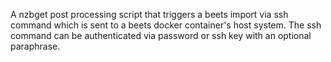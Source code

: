 A nzbget post processing script that triggers a beets import via ssh command which is sent to a beets docker container's host system. The ssh command can be authenticated via password or ssh key with an optional paraphrase.
